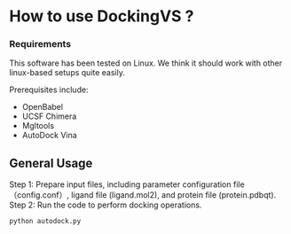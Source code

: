 # How to use DockingVS ?

###  Requirements

This software has been tested on Linux. We think it should work with other linux-based setups quite easily.
 
Prerequisites include:
* OpenBabel
* UCSF Chimera
* Mgltools
* AutoDock Vina

## General Usage

Step 1: Prepare input files, including parameter configuration file（config.conf）, ligand file (ligand.mol2), and protein file (protein.pdbqt).<br>
Step 2: Run the code to perform docking operations.<br>
```
python autodock.py
```
